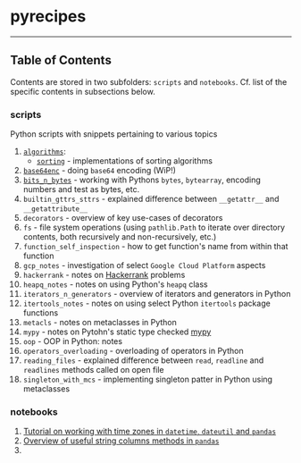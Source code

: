 # pyrecipes


----
## Table of Contents

Contents are stored in two subfolders: `scripts` and `notebooks`. 
Cf. list of the specific contents in subsections below.

### scripts 
Python scripts with snippets pertaining to various topics 
1. [`algorithms`](./scripts/algorithms):
   * [`sorting`](./scripts/algorithms/sorting) - implementations of sorting algorithms
2. [`base64enc`](./scripts/base64enc) - doing `base64` encoding (WiP!) 
3. [`bits_n_bytes`](./scripts/bits_n_bytes) - working with Pythons `bytes`, `bytearray`, encoding numbers and test as bytes, etc.
4. `builtin_gttrs_sttrs` - explained difference between `__getattr__` and `__getattribute__`
5. `decorators` - overview of key use-cases of decorators
6. `fs` - file system operations (using `pathlib.Path` to iterate over directory contents, both recursively and non-recursively, etc.)
7. `function_self_inspection` - how to get function's name from within that function 
8. `gcp_notes` - investigation of select `Google Cloud Platform` aspects 
9. `hackerrank` - notes on [Hackerrank](http://hackerrank.com/) problems
10. `heapq_notes` - notes on using Python's `heapq` class
11. `iterators_n_generators` - overview of iterators and generators in Python
12. `itertools_notes` - notes on using select Python `itertools` package functions
13. `metacls` - notes on metaclasses in Python
14. `mypy` - notes on Pytohn's static type checked [mypy](https://mypy.readthedocs.io/en/stable/)
15. `oop` - OOP in Python: notes
16. `operators_overloading` - overloading of operators in Python
17. `reading_files` - explained difference between `read`, `readline` and `readlines` methods called on open file
18. `singleton_with_mcs` - implementing singleton patter in Python using metaclasses
  

### notebooks 
1. [Tutorial on working with time zones in `datetime`, `dateutil` and `pandas`](./notebooks/tutorial-timezones-datetime-dateutil-pandas.ipynb)
2. [Overview of useful string columns methods in `pandas`](./notebooks/dataframe_string_col_operations.ipynb)
3.